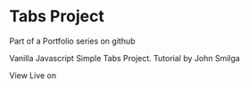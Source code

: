 # Tabs Project
Part of a Portfolio series on github

Vanilla Javascript Simple Tabs Project. Tutorial by John Smilga

View Live on 
